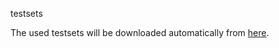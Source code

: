 testsets

The used testsets will be downloaded automatically from [here](https://github.com/JingyunLiang/VRT/releases). 
